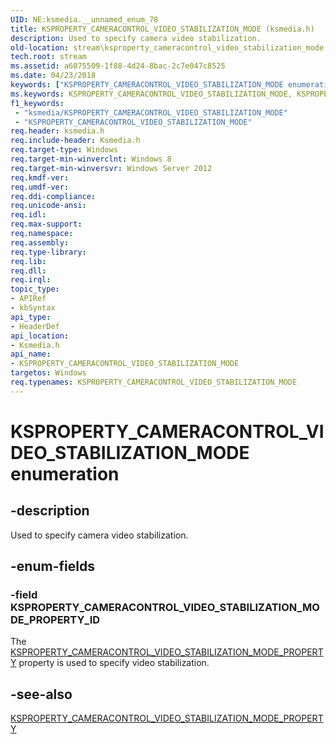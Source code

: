 ```yaml
---
UID: NE:ksmedia.__unnamed_enum_78
title: KSPROPERTY_CAMERACONTROL_VIDEO_STABILIZATION_MODE (ksmedia.h)
description: Used to specify camera video stabilization.
old-location: stream\ksproperty_cameracontrol_video_stabilization_mode.htm
tech.root: stream
ms.assetid: a6075509-1f88-4d24-8bac-2c7e047c8525
ms.date: 04/23/2018
keywords: ["KSPROPERTY_CAMERACONTROL_VIDEO_STABILIZATION_MODE enumeration"]
ms.keywords: KSPROPERTY_CAMERACONTROL_VIDEO_STABILIZATION_MODE, KSPROPERTY_CAMERACONTROL_VIDEO_STABILIZATION_MODE enumeration [Streaming Media Devices], KSPROPERTY_CAMERACONTROL_VIDEO_STABILIZATION_MODE_PROPERTY_ID, ksmedia/KSPROPERTY_CAMERACONTROL_VIDEO_STABILIZATION_MODE, ksmedia/KSPROPERTY_CAMERACONTROL_VIDEO_STABILIZATION_MODE_PROPERTY_ID, stream.ksproperty_cameracontrol_video_stabilization_mode
f1_keywords:
 - "ksmedia/KSPROPERTY_CAMERACONTROL_VIDEO_STABILIZATION_MODE"
 - "KSPROPERTY_CAMERACONTROL_VIDEO_STABILIZATION_MODE"
req.header: ksmedia.h
req.include-header: Ksmedia.h
req.target-type: Windows
req.target-min-winverclnt: Windows 8
req.target-min-winversvr: Windows Server 2012
req.kmdf-ver: 
req.umdf-ver: 
req.ddi-compliance: 
req.unicode-ansi: 
req.idl: 
req.max-support: 
req.namespace: 
req.assembly: 
req.type-library: 
req.lib: 
req.dll: 
req.irql: 
topic_type:
- APIRef
- kbSyntax
api_type:
- HeaderDef
api_location:
- Ksmedia.h
api_name:
- KSPROPERTY_CAMERACONTROL_VIDEO_STABILIZATION_MODE
targetos: Windows
req.typenames: KSPROPERTY_CAMERACONTROL_VIDEO_STABILIZATION_MODE
---
```


# KSPROPERTY_CAMERACONTROL_VIDEO_STABILIZATION_MODE enumeration


## -description


Used to specify camera video stabilization.


## -enum-fields




### -field KSPROPERTY_CAMERACONTROL_VIDEO_STABILIZATION_MODE_PROPERTY_ID

The <a href="https://docs.microsoft.com/windows-hardware/drivers/stream/ksproperty-cameracontrol-video-stabilization-mode-property">KSPROPERTY_CAMERACONTROL_VIDEO_STABILIZATION_MODE_PROPERTY</a> property is used to specify video stabilization.


## -see-also




<a href="https://docs.microsoft.com/windows-hardware/drivers/stream/ksproperty-cameracontrol-video-stabilization-mode-property">KSPROPERTY_CAMERACONTROL_VIDEO_STABILIZATION_MODE_PROPERTY</a>
 

 

